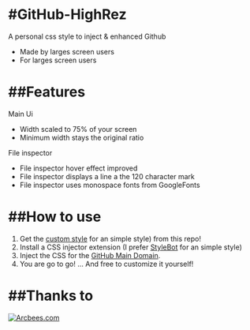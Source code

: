 #GitHub-HighRez
==============

A personal css style to inject &amp; enhanced Github

* Made by larges screen users 
* For larges screen users 


##Features
==============
Main Ui
* Width scaled to 75% of your screen
* Minimum width stays the original ratio

File inspector
* File inspector hover effect improved
* File inspector displays a line a the 120 character mark
* File inspector uses monospace fonts from GoogleFonts

##How to use
==============

1. Get the [custom style](https://github.com/albre/github-highrez/tree/master/src/css) for an simple style) from this repo!
2. Install a CSS injector extension (I prefer [StyleBot](https://chrome.google.com/webstore/detail/css-inject/fmiohbdblcemacakpnoinjmcelddpjbg?hl=en) for an simple style)
3. Inject the CSS for the [GitHub Main Domain](https://github.com/).
4. You are go to go! ... And free to customize it yourself!

##Thanks to
==============

[![Arcbees.com](http://arcbees-ads.appspot.com/ad.png)](http://arcbees.com)
